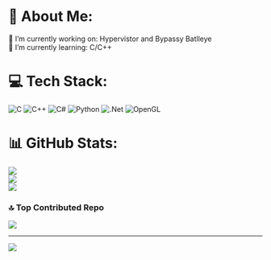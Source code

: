 # 💫 About Me:
🔭 I’m currently working on: Hypervistor and Bypassy Batlleye<br>🌱 I’m currently learning: C/C++


# 💻 Tech Stack:
![C](https://img.shields.io/badge/c-%2300599C.svg?style=for-the-badge&logo=c&logoColor=white) ![C++](https://img.shields.io/badge/c++-%2300599C.svg?style=for-the-badge&logo=c%2B%2B&logoColor=white) ![C#](https://img.shields.io/badge/c%23-%23239120.svg?style=for-the-badge&logo=c-sharp&logoColor=white) ![Python](https://img.shields.io/badge/python-3670A0?style=for-the-badge&logo=python&logoColor=ffdd54) ![.Net](https://img.shields.io/badge/.NET-5C2D91?style=for-the-badge&logo=.net&logoColor=white) ![OpenGL](https://img.shields.io/badge/OpenGL-%23FFFFFF.svg?style=for-the-badge&logo=opengl)
# 📊 GitHub Stats:
![](https://github-readme-stats.vercel.app/api?username=ItzPAX&theme=radical&hide_border=false&include_all_commits=true&count_private=true)<br/>
![](https://github-readme-streak-stats.herokuapp.com/?user=ItzPAX&theme=radical&hide_border=false)<br/>
![](https://github-readme-stats.vercel.app/api/top-langs/?username=ItzPAX&theme=radical&hide_border=false&include_all_commits=true&count_private=true&layout=compact)

### 🔝 Top Contributed Repo
![](https://github-contributor-stats.vercel.app/api?username=ItzPAX&limit=5&theme=radical&combine_all_yearly_contributions=true)

---
[![](https://visitcount.itsvg.in/api?id=ItzPAX&icon=0&color=2)](https://visitcount.itsvg.in)

<!-- Proudly created with GPRM ( https://gprm.itsvg.in ) -->
